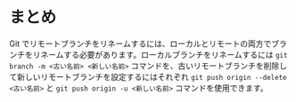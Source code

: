 # まとめ

Git でリモートブランチをリネームするには、ローカルとリモートの両方でブランチをリネームする必要があります。ローカルブランチをリネームするには `git branch -m <古い名前> <新しい名前>` コマンドを、古いリモートブランチを削除して新しいリモートブランチを設定するにはそれぞれ `git push origin --delete <古い名前>` と `git push origin -u <新しい名前>` コマンドを使用できます。

